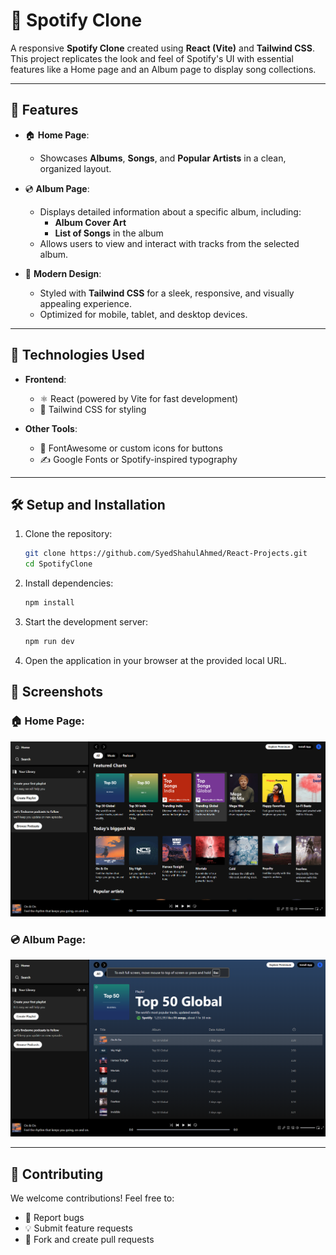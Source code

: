 # 🎵 Spotify Clone  

A responsive **Spotify Clone** created using **React (Vite)** and **Tailwind CSS**. This project replicates the look and feel of Spotify's UI with essential features like a Home page and an Album page to display song collections.  

---

## 🌟 Features  

- 🏠 **Home Page**:  
  - Showcases **Albums**, **Songs**, and **Popular Artists** in a clean, organized layout.  

- 💿 **Album Page**:  
  - Displays detailed information about a specific album, including:  
    - **Album Cover Art**  
    - **List of Songs** in the album  
  - Allows users to view and interact with tracks from the selected album.  

- 🎨 **Modern Design**:  
  - Styled with **Tailwind CSS** for a sleek, responsive, and visually appealing experience.  
  - Optimized for mobile, tablet, and desktop devices.  

---

## 🚀 Technologies Used  

- **Frontend**:  
  - ⚛️ React (powered by Vite for fast development)  
  - 🎨 Tailwind CSS for styling  

- **Other Tools**:  
  - 🎵 FontAwesome or custom icons for buttons  
  - ✍️ Google Fonts or Spotify-inspired typography  

---

## 🛠️ Setup and Installation  

1. Clone the repository:  
   ```bash
   git clone https://github.com/SyedShahulAhmed/React-Projects.git
   cd SpotifyClone
   ```  

2. Install dependencies:  
   ```bash
   npm install
   ```  

3. Start the development server:  
   ```bash
   npm run dev
   ```  

4. Open the application in your browser at the provided local URL.  

## 🎨 Screenshots  

### 🏠 Home Page:  
![Home Page](./src/Preview/img1.png)  

### 💿 Album Page:  
![Album Page](./src/Preview/img2.png)  

---

## 🤝 Contributing  

We welcome contributions! Feel free to:  
- 🐞 Report bugs  
- 💡 Submit feature requests  
- 🔄 Fork and create pull requests  

